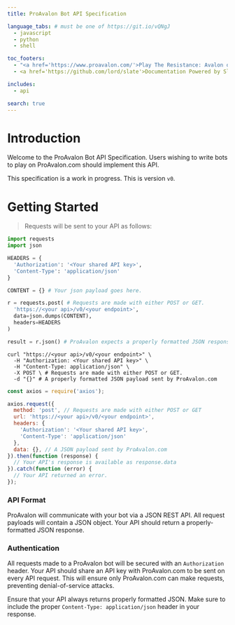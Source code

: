 ```yaml
---
title: ProAvalon Bot API Specification

language_tabs: # must be one of https://git.io/vQNgJ
  - javascript
  - python
  - shell

toc_footers:
  - "<a href='https://www.proavalon.com/'>Play The Resistance: Avalon online</a>"
  - <a href='https://github.com/lord/slate'>Documentation Powered by Slate</a>

includes:
  - api

search: true
---
```


# Introduction

Welcome to the ProAvalon Bot API Specification. Users wishing to write bots to play on ProAvalon.com should implement this API.

This specification is a work in progress. This is version `v0`.

# Getting Started

> Requests will be sent to your API as follows:

```python
import requests
import json

HEADERS = {
  'Authorization': '<Your shared API key>',
  'Content-Type': 'application/json'
}

CONTENT = {} # Your json payload goes here.

r = requests.post( # Requests are made with either POST or GET.
  'https://<your api>/v0/<your endpoint>',
  data=json.dumps(CONTENT),
  headers=HEADERS
)

result = r.json() # ProAvalon expects a properly formatted JSON response.
```

```shell
curl "https://<your api>/v0/<your endpoint>" \
  -H "Authorization: <Your shared API key>" \
  -H "Content-Type: application/json" \
  -X POST \ # Requests are made with either POST or GET.
  -d "{}" # A properly formatted JSON payload sent by ProAvalon.com
```

```javascript
const axios = require('axios');

axios.request({ 
  method: 'post', // Requests are made with either POST or GET
  url: 'https://<your api>/v0/<your endpoint>',
  headers: {
    'Authorization': '<Your shared API key>',
    'Content-Type': 'application/json'
  }, 
  data: {}, // A JSON payload sent by ProAvalon.com
}).then(function (response) {
  // Your API's response is available as response.data
}).catch(function (error) {
  // Your API returned an error.
});
```

### API Format

ProAvalon will communicate with your bot via a JSON REST API. All request payloads will contain a JSON object. Your API should return a properly-formatted JSON response.

### Authentication

All requests made to a ProAvalon bot will be secured with an `Authorization` header. Your API should share an API key with ProAvalon.com to be sent on every API request. This will ensure only ProAvalon.com can make requests, preventing denial-of-service attacks.

<aside class="notice">
Ensure that your API always returns properly formatted JSON. Make sure to include the proper <code>Content-Type: application/json</code> header in your response.
</aside>
